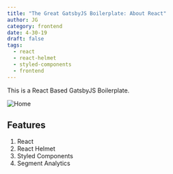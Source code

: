 ```yaml
---
title: "The Great GatsbyJS Boilerplate: About React"
author: JG
category: frontend
date: 4-30-19
draft: false
tags:
  - react
  - react-helmet
  - styled-components
  - frontend
---
```


This is a React Based GatsbyJS Boilerplate.
<!-- end of excerpt -->

![Home](../../../assets/home.png)

## Features

1. React
2. React Helmet
3. Styled Components
4. Segment Analytics